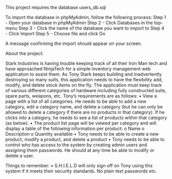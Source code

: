 This project requires the database users_db.sql

To import the database in phpMyAdmin, follow the following process:
Step 1 - Open your database in phpMyAdmin
Step 2 - Click Databases in the top-menu
Step 3 - Click the name of the database you want to import to
Step 4 - Click Import
Step 5 - Choose file and click Go

A message confirming the import should appear on your screen.

About the project:

Stark Industries is having trouble keeping track of all their Iron Man tech and have approached NinjaTech for a simple inventory management web application to assist them. As Tony Stark keeps building and inadvertently destroying so many suits, this application needs to have the flexibility add, modify, and delete stock items on the fly. The application must keep track of various different categories of hardware including fully constructed suits, spare parts, weapons, etc. Tony’s requirements are as follows:
    •	View a page with a list of all categories. He needs to be able to add a new category, edit a category name, and delete a category (but he can only be allowed to delete a category if there are no products in that category). If he clicks into a category, he needs to see a list of products within that category (as below).
    •	The product list page will be viewed per category and will display a table of the following information per product:
        o	 Name
        o	 Description
        o	 Quantity available
    •	Tony needs to be able to create a new product, modify a product, and delete a product
    •	Tony needs to be able to control who has access to the system by creating admin users and assigning them passwords. He should at any time be able to modify or delete a user.

Things to remember:
    •	S.H.I.E.L.D will only sign off on Tony using this system if it meets their security standards. No plain text passwords etc.

